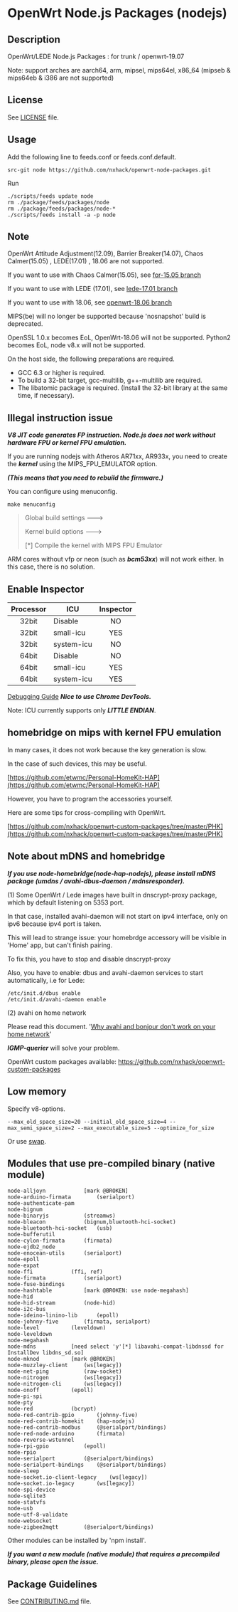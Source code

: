 # OpenWrt Node.js Packages (nodejs)

## Description

OpenWrt/LEDE Node.js Packages : for trunk / openwrt-19.07

Note: support arches are aarch64, arm, mipsel, mips64el, x86_64
      (mipseb & mips64eb & i386 are not supported)

## License

See [LICENSE](LICENSE) file.

## Usage

Add the following line to feeds.conf or feeds.conf.default.
```
src-git node https://github.com/nxhack/openwrt-node-packages.git
```

Run
```
./scripts/feeds update node
rm ./package/feeds/packages/node
rm ./package/feeds/packages/node-*
./scripts/feeds install -a -p node
```

## Note
OpenWrt Attitude Adjustment(12.09), Barrier Breaker(14.07), Chaos Calmer(15.05) , LEDE(17.01) , 18.06 are not supported.

If you want to use with Chaos Calmer(15.05), see [for-15.05 branch](https://github.com/nxhack/openwrt-node-packages/tree/for-15.05)

If you want to use with LEDE (17.01), see [lede-17.01 branch](https://github.com/nxhack/openwrt-node-packages/tree/lede-17.01)


If you want to use with 18.06, see [openwrt-18.06 branch](https://github.com/nxhack/openwrt-node-packages/tree/openwrt-18.06)


MIPS(be) will no longer be supported because 'nosnapshot' build is deprecated.

OpenSSL 1.0.x becomes EoL, OpenWrt-18.06 will not be supported.
Python2 becomes EoL, node v8.x will not be supported.

On the host side, the following preparations are required.
* GCC 6.3 or higher is required.
* To build a 32-bit target, gcc-multilib, g++-multilib are required.
* The libatomic package is required. (Install the 32-bit library at the same time, if necessary).

## Illegal instruction issue

***V8 JIT code generates FP instruction. Node.js does not work without hardware FPU or kernel FPU emulation.***

If you are running nodejs with Atheros AR71xx, AR933x, you need to create the ***kernel*** using the MIPS_FPU_EMULATOR option.

***(This means that you need to rebuild the firmware.)***

You can configure using menuconfig.
```
make menuconfig
```
> Global build settings  --->
>
> Kernel build options  --->
>
>  [*] Compile the kernel with MIPS FPU Emulator

ARM cores without vfp or neon (such as ***bcm53xx***) will not work either. In this case, there is no solution.

## Enable Inspector

| Processor | ICU | Inspector |
| :---: | --- | :---: |
| 32bit | Disable | NO |
| 32bit | small-icu | YES |
| 32bit | system-icu | NO |
| 64bit | Disable | NO |
| 64bit | small-icu | YES |
| 64bit | system-icu | YES |

 [Debugging Guide](https://nodejs.org/en/docs/guides/debugging-getting-started/) ***Nice to use Chrome DevTools.***

 Note: ICU currently supports only ***LITTLE ENDIAN***.

## homebridge on mips with kernel FPU emulation
In many cases, it does not work because the key generation is slow.

In the case of such devices, this may be useful.

[https://github.com/etwmc/Personal-HomeKit-HAP](https://github.com/etwmc/Personal-HomeKit-HAP)

However, you have to program the accessories yourself.

Here are some tips for cross-compiling with OpenWrt.

[https://github.com/nxhack/openwrt-custom-packages/tree/master/PHK](https://github.com/nxhack/openwrt-custom-packages/tree/master/PHK)

## Note about mDNS and homebridge
***If you use node-homebridge(node-hap-nodejs), please install mDNS package (umdns / avahi-dbus-daemon / mdnsresponder).***

(1)
Some OpenWrt / Lede images have built in dnscrypt-proxy package, which by default listening on 5353 port.

In that case, installed avahi-daemon will not start on ipv4 interface, only on ipv6 because ipv4 port is taken.

This will lead to strange issue: your homebrdge accessory will be visible in 'Home' app, but can't finish pairing.

To fix this, you have to stop and disable dnscrypt-proxy

Also, you have to enable: dbus and avahi-daemon services to start automatically, i.e for Lede:

```
/etc/init.d/dbus enable
/etc/init.d/avahi-daemon enable
```

(2)
avahi on home network

Please read this document. '[Why avahi and bonjour don't work on your home network](https://bitbucket.org/marc_culler/querierd/)'

***IGMP-querier*** will solve your problem.

OpenWrt custom packages available: https://github.com/nxhack/openwrt-custom-packages

## Low memory
Specify v8-options.

```
--max_old_space_size=20 --initial_old_space_size=4 --max_semi_space_size=2 --max_executable_size=5 --optimize_for_size
```

Or use [swap](https://openwrt.org/docs/guide-user/storage/fstab?s[]=swap).

## Modules that use pre-compiled binary (native module)
```
node-alljoyn			[mark @BROKEN]
node-arduino-firmata		(serialport)
node-authenticate-pam
node-bignum
node-binaryjs			(streamws)
node-bleacon			(bignum,bluetooth-hci-socket)
node-bluetooth-hci-socket	(usb)
node-bufferutil
node-cylon-firmata		(firmata)
node-ejdb2_node
node-enocean-utils		(serialport)
node-epoll
node-expat
node-ffi			(ffi, ref)
node-firmata			(serialport)
node-fuse-bindings
node-hashtable			[mark @BROKEN: use node-megahash]
node-hid
node-hid-stream			(node-hid)
node-i2c-bus
node-ideino-linino-lib		(epoll)
node-johnny-five		(firmata, serialport)
node-level			(leveldown)
node-leveldown
node-megahash
node-mdns			[need select 'y'[*] libavahi-compat-libdnssd for InstallDev libdns_sd.so]
node-mknod			[mark @BROKEN]
node-muzzley-client		(ws[legacy])
node-net-ping			(raw-socket)
node-nitrogen			(ws[legacy])
node-nitrogen-cli		(ws[legacy])
node-onoff			(epoll)
node-pi-spi
node-pty
node-red			(bcrypt)
node-red-contrib-gpio		(johnny-five)
node-red-contrib-homekit	(hap-nodejs)
node-red-contrib-modbus		(@serialport/bindings)
node-red-node-arduino		(firmata)
node-reverse-wstunnel
node-rpi-gpio			(epoll)
node-rpio
node-serialport			(@serialport/bindings)
node-serialport-bindings	(@serialport/bindings)
node-sleep
node-socket.io-client-legacy	(ws[legacy])
node-socket.io-legacy		(ws[legacy])
node-spi-device
node-sqlite3
node-statvfs
node-usb
node-utf-8-validate
node-websocket
node-zigbee2mqtt		(@serialport/bindings)
```
Other modules can be installed by 'npm install'.

***If you want a new module (native module) that requires a precompiled binary, please open the issue.***

## Package Guidelines

See [CONTRIBUTING.md](https://github.com/openwrt/packages/blob/master/CONTRIBUTING.md) file.
